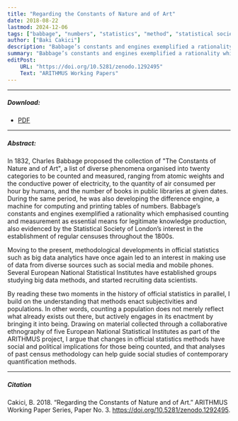 ```yaml
---
title: "Regarding the Constants of Nature and of Art"
date: 2018-08-22
lastmod: 2024-12-06
tags: ["babbage", "numbers", "statistics", "method", "statistical society of london", "royal statistical society"]
author: ["Baki Cakici"]
description: "Babbage’s constants and engines exemplified a rationality which emphasised counting and measurement as essential means for legitimate knowledge production."
summary: "Babbage’s constants and engines exemplified a rationality which emphasised counting and measurement as essential means for legitimate knowledge production."
editPost:
    URL: "https://doi.org/10.5281/zenodo.1292495"
    Text: "ARITHMUS Working Papers"
---
```

---
##### Download:
- [PDF](constants2018.pdf)

---
##### Abstract:
In 1832, Charles Babbage proposed the collection of "The Constants of Nature and of Art", a list of diverse phenomena organised into twenty categories to be counted and measured, ranging from atomic weights and the conductive power of electricity, to the quantity of air consumed per hour by humans, and the number of books in public libraries at given dates. During the same period, he was also developing the difference engine, a machine for computing and printing tables of numbers. Babbage’s constants and engines exemplified a rationality which emphasised counting and measurement as essential means for legitimate knowledge production, also evidenced by the Statistical Society of London’s interest in the establishment of regular censuses throughout the 1800s.

Moving to the present, methodological developments in official statistics such as big data analytics have once again led to an interest in making use of data from diverse sources such as social media and mobile phones. Several European National Statistical Institutes have established groups studying big data methods, and started recruiting data scientists.

By reading these two moments in the history of official statistics in parallel, I build on the understanding that methods enact subjectivities and populations. In other words, counting a population does not merely reflect what already exists out there, but actively engages in its enactment by bringing it into being. Drawing on material collected through a collaborative ethnography of five European National Statistical Institutes as part of the ARITHMUS project, I argue that changes in official statistics methods have social and political implications for those being counted, and that analyses of past census methodology can help guide social studies of contemporary quantification methods.

---
##### Citation
Cakici, B. 2018. “Regarding the Constants of Nature and of Art.” ARITHMUS Working Paper Series, Paper No. 3. https://doi.org/10.5281/zenodo.1292495.
